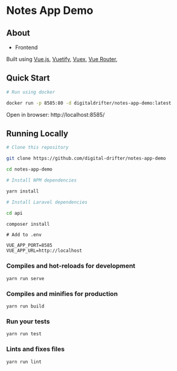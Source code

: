 # Notes App Demo

## About

* Frontend

Built using [Vue.js](https://vuejs.org/), [Vuetify](https://vuetifyjs.com/en/), [Vuex](https://vuex.vuejs.org/), [Vue Router](https://router.vuejs.org/),

## Quick Start

```bash
# Run using docker

docker run -p 8585:80 -d digitaldrifter/notes-app-demo:latest
```

Open in browser: http://localhost:8585/

## Running Locally
```bash
# Clone this repository

git clone https://github.com/digital-drifter/notes-app-demo

cd notes-app-demo
```

```bash
# Install NPM dependencies

yarn install
```

```bash
# Install Laravel dependencies

cd api

composer install
```

```dotenv
# Add to .env

VUE_APP_PORT=8585
VUE_APP_URL=http://localhost
```

### Compiles and hot-reloads for development
```
yarn run serve
```

### Compiles and minifies for production
```
yarn run build
```

### Run your tests
```
yarn run test
```

### Lints and fixes files
```
yarn run lint
```
